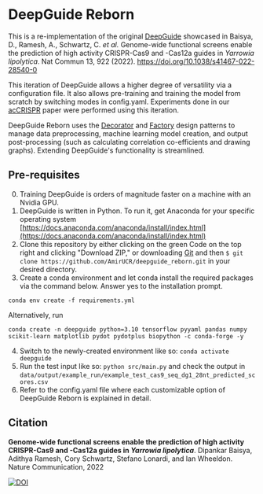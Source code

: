# DeepGuide Reborn
This is a re-implementation of the original [DeepGuide](https://github.com/dDipankar/DeepGuide) showcased in Baisya, D., Ramesh, A., Schwartz, C. <em>et al.</em> Genome-wide functional screens enable the prediction of high activity CRISPR-Cas9 and -Cas12a guides in <em>Yarrowia lipolytica</em>. Nat Commun 13, 922 (2022). https://doi.org/10.1038/s41467-022-28540-0

This iteration of DeepGuide allows a higher degree of versatility via a configuration file. It also allows pre-training and training the model from scratch by switching modes in config.yaml. Experiments done in our [acCRISPR](https://www.biorxiv.org/content/10.1101/2022.07.12.499789v1.full.pdf) paper were performed using this iteration.

DeepGuide Reborn uses the [Decorator](https://refactoring.guru/design-patterns/decorator) and [Factory](https://refactoring.guru/design-patterns/factory-method) design patterns to manage data preprocessing, machine learning model creation, and output post-processing (such as calculating correlation co-efficients and drawing graphs). Extending DeepGuide's functionality is streamlined.

## Pre-requisites
0. Training DeepGuide is orders of magnitude faster on a machine with an Nvidia GPU. 
1. DeepGuide is written in Python. To run it, get Anaconda for your specific operating system [https://docs.anaconda.com/anaconda/install/index.html](https://docs.anaconda.com/anaconda/install/index.html)
2. Clone this repository by either clicking on the green Code on the top right and clicking "Download ZIP," or downloading [Git](https://git-scm.com/book/en/v2/Getting-Started-Installing-Git) and then `$ git clone https://github.com/AmirUCR/deepguide_reborn.git` in your desired directory.
3. Create a conda environment and let conda install the required packages via the command below. Answer yes to the installation prompt.
```
conda env create -f requirements.yml
```

Alternatively, run
```
conda create -n deepguide python=3.10 tensorflow pyyaml pandas numpy scikit-learn matplotlib pydot pydotplus biopython -c conda-forge -y

```
4. Switch to the newly-created environment like so: `conda activate deepguide`
5. Run the test input like so: `python src/main.py` and check the output in `data/output/example_run/example_test_cas9_seq_dg1_28nt_predicted_scores.csv`
6. Refer to the config.yaml file where each customizable option of DeepGuide Reborn is explained in detail.

## Citation

**Genome-wide functional screens enable the prediction of high activity CRISPR-Cas9 and -Cas12a guides in *Yarrowia lipolytica***. Dipankar Baisya, Adithya Ramesh, Cory Schwartz, Stefano Lonardi, and Ian Wheeldon. Nature Communication, 2022

[![DOI](https://zenodo.org/badge/404852665.svg)](https://zenodo.org/badge/latestdoi/404852665)
